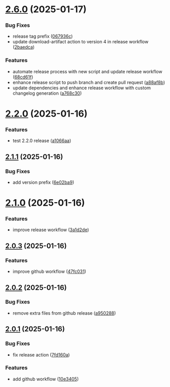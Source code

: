 # [2.6.0](https://github.com/biemch/biem-github-actions-playground/compare/v2.2.0...v2.6.0) (2025-01-17)


### Bug Fixes

* release tag prefix ([067936c](https://github.com/biemch/biem-github-actions-playground/commit/067936c7f4f03b47042bf0b337b5b65c23481ba3))
* update download-artifact action to version 4 in release workflow ([2baedca](https://github.com/biemch/biem-github-actions-playground/commit/2baedcaf3827fef53dd545ec0f32632ac1a1909a))


### Features

* automate release process with new script and update release workflow ([68cd61f](https://github.com/biemch/biem-github-actions-playground/commit/68cd61f53643caddf30e45afbaabc4644e3c1829))
* enhance release script to push branch and create pull request ([a88af8b](https://github.com/biemch/biem-github-actions-playground/commit/a88af8bc1c0121bf40098ca43a602cb0dc7bdb94))
* update dependencies and enhance release workflow with custom changelog generation ([a768c30](https://github.com/biemch/biem-github-actions-playground/commit/a768c303a7d7a6bff77122ddff51706aace158b1))



# [2.2.0](https://github.com/biemch/biem-github-actions-playground/compare/2.2.0...v2.2.0) (2025-01-16)


### Features

* test 2.2.0 release ([a1066aa](https://github.com/biemch/biem-github-actions-playground/commit/a1066aa9233495b1a9fb70af2401f032b7e11c95))



## [2.1.1](https://github.com/biemch/biem-github-actions-playground/compare/2.1.1...v2.1.1) (2025-01-16)


### Bug Fixes

* add version prefix ([6e02ba9](https://github.com/biemch/biem-github-actions-playground/commit/6e02ba9d900f5b50cd27a902219261905193a4bc))



# [2.1.0](https://github.com/biemch/biem-github-actions-playground/compare/v2.0.3...2.1.0) (2025-01-16)


### Features

* improve release workflow ([3a1d2de](https://github.com/biemch/biem-github-actions-playground/commit/3a1d2de113bb3fe238a3748cac2c05f1128d933f))



## [2.0.3](https://github.com/biemch/biem-github-actions-playground/compare/v2.0.2...v2.0.3) (2025-01-16)


### Features

* improve github workflow ([47fc031](https://github.com/biemch/biem-github-actions-playground/commit/47fc0317efed37f979423ad86b5bc5896ae676a4))



## [2.0.2](https://github.com/biemch/biem-github-actions-playground/compare/v2.0.1...v2.0.2) (2025-01-16)


### Bug Fixes

* remove extra files from github release ([a950288](https://github.com/biemch/biem-github-actions-playground/commit/a950288ed45173f5dfea5c613098897d4e0ab342))



## [2.0.1](https://github.com/biemch/biem-github-actions-playground/compare/2.0.3...v2.0.1) (2025-01-16)


### Bug Fixes

* fix release action ([7fd160a](https://github.com/biemch/biem-github-actions-playground/commit/7fd160a7e93e42c7e60f1134d0ec17ab8e2b5907))


### Features

* add github workflow ([10e3405](https://github.com/biemch/biem-github-actions-playground/commit/10e3405312f462271610ea2d9434f64d25ad10b3))



